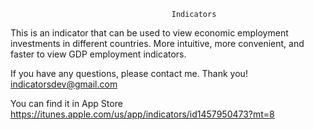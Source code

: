                                         Indicators
   This is an indicator that can be used to view economic employment investments in different countries. More intuitive, more convenient, and faster to view GDP employment indicators.
   
   
   If you have any questions, please contact me. Thank you!  indicatorsdev@gmail.com


   You can find it in App Store  https://itunes.apple.com/us/app/indicators/id1457950473?mt=8
